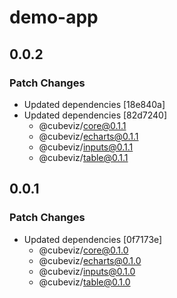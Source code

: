 # demo-app

## 0.0.2

### Patch Changes

- Updated dependencies [18e840a]
- Updated dependencies [82d7240]
  - @cubeviz/core@0.1.1
  - @cubeviz/echarts@0.1.1
  - @cubeviz/inputs@0.1.1
  - @cubeviz/table@0.1.1

## 0.0.1

### Patch Changes

- Updated dependencies [0f7173e]
  - @cubeviz/core@0.1.0
  - @cubeviz/echarts@0.1.0
  - @cubeviz/inputs@0.1.0
  - @cubeviz/table@0.1.0
